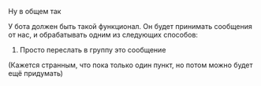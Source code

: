 Ну в общем так

У бота должен быть такой функционал. Он будет принимать сообщения от нас, и обрабатывать одним из следующих способов:

1) Просто переслать в группу это сообщение



(Кажется странным, что пока только один пункт, но потом можно будет ещё придумать)
